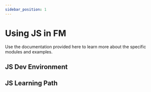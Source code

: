 ```yaml
---
sidebar_position: 1
---
```


# Using JS in FM

Use the documentation provided here to learn more about the specific modules and examples.

## JS Dev Environment



## JS Learning Path

